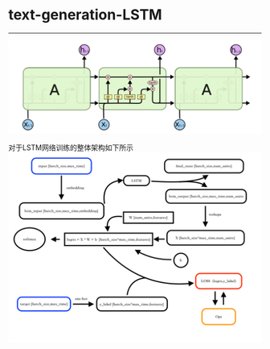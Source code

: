 # text-generation-LSTM
--------------------------
![LSTM示意图](https://github.com/Wu-Xiuchao/text-generation-LSTM/blob/master/picture/lstm.png)

对于LSTM网络训练的整体架构如下所示
![](https://github.com/Wu-Xiuchao/text-generation-LSTM/blob/master/picture/shape%E5%8F%98%E6%8D%A2.png)